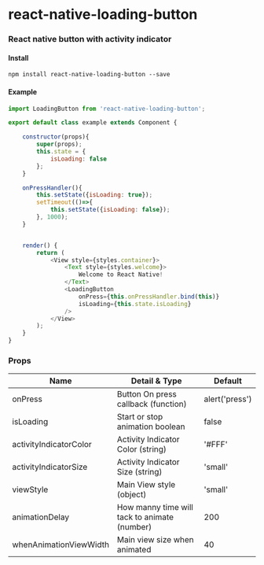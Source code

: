 # react-native-loading-button

### React native button with activity indicator


#### Install

```
npm install react-native-loading-button --save
```


#### Example

```javascript
import LoadingButton from 'react-native-loading-button';

export default class example extends Component {

    constructor(props){
        super(props);
        this.state = {
            isLoading: false
        };
    }

    onPressHandler(){
        this.setState({isLoading: true});
        setTimeout(()=>{
            this.setState({isLoading: false});
        }, 1000);
    }


    render() {
        return (
            <View style={styles.container}>
                <Text style={styles.welcome}>
                    Welcome to React Native!
                </Text>
                <LoadingButton
                    onPress={this.onPressHandler.bind(this)}
                    isLoading={this.state.isLoading}
                />
            </View>
        );
    }
}
```

### Props

| Name  | Detail & Type | Default | 
| ------------- | ------------- | ------------- |
| onPress  | Button On press callback (function) | alert('press') |
| isLoading  | Start or stop animation boolean | false
| activityIndicatorColor  | Activity Indicator Color (string) | '#FFF' |
| activityIndicatorSize  | Activity Indicator Size (string) | 'small' | 
| viewStyle  | Main View style (object) | 'small' | 
| animationDelay  | How manny time will tack to animate (number)  | 200 | 
| whenAnimationViewWidth  | Main view size when animated | 40 | 